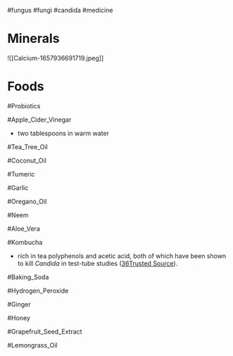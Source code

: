 #fungus #fungi #candida #medicine 




# Minerals

![[Calcium-1657936691719.jpeg]]


# Foods

#Probiotics

#Apple_Cider_Vinegar 
- two tablespoons in warm water

#Tea_Tree_Oil

#Coconut_Oil 


#Tumeric 


#Garlic 


#Oregano_Oil


#Neem 


#Aloe_Vera


#Kombucha
- rich in tea polyphenols and acetic acid, both of which have been shown to  kill _Candida_ in test-tube studies ([36Trusted Source](http://onlinelibrary.wiley.com/doi/10.1111/j.1745-4514.2011.00629.x/abstract)).

#Baking_Soda


#Hydrogen_Peroxide


#Ginger 


#Honey



#Grapefruit_Seed_Extract


#Lemongrass_Oil


